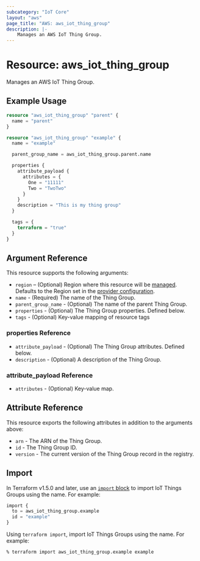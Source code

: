 ```yaml
---
subcategory: "IoT Core"
layout: "aws"
page_title: "AWS: aws_iot_thing_group"
description: |-
    Manages an AWS IoT Thing Group.
---
```


# Resource: aws_iot_thing_group

Manages an AWS IoT Thing Group.

## Example Usage

```terraform
resource "aws_iot_thing_group" "parent" {
  name = "parent"
}

resource "aws_iot_thing_group" "example" {
  name = "example"

  parent_group_name = aws_iot_thing_group.parent.name

  properties {
    attribute_payload {
      attributes = {
        One = "11111"
        Two = "TwoTwo"
      }
    }
    description = "This is my thing group"
  }

  tags = {
    terraform = "true"
  }
}
```

## Argument Reference

This resource supports the following arguments:

* `region` – (Optional) Region where this resource will be [managed](https://docs.aws.amazon.com/general/latest/gr/rande.html#regional-endpoints). Defaults to the Region set in the [provider configuration](https://registry.terraform.io/providers/hashicorp/aws/latest/docs#aws-configuration-reference).
* `name` - (Required) The name of the Thing Group.
* `parent_group_name` - (Optional) The name of the parent Thing Group.
* `properties` - (Optional) The Thing Group properties. Defined below.
* `tags` - (Optional) Key-value mapping of resource tags

### properties Reference

* `attribute_payload` - (Optional) The Thing Group attributes. Defined below.
* `description` - (Optional) A description of the Thing Group.

### attribute_payload Reference

* `attributes` - (Optional) Key-value map.

## Attribute Reference

This resource exports the following attributes in addition to the arguments above:

* `arn` - The ARN of the Thing Group.
* `id` - The Thing Group ID.
* `version` - The current version of the Thing Group record in the registry.

## Import

In Terraform v1.5.0 and later, use an [`import` block](https://developer.hashicorp.com/terraform/language/import) to import IoT Things Groups using the name. For example:

```terraform
import {
  to = aws_iot_thing_group.example
  id = "example"
}
```

Using `terraform import`, import IoT Things Groups using the name. For example:

```console
% terraform import aws_iot_thing_group.example example
```
